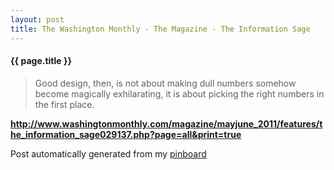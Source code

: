 ```yaml
---
layout: post
title: The Washington Monthly - The Magazine - The Information Sage
---
```


#### {{ page.title }}

> Good design, then, is not about making dull numbers somehow become magically exhilarating, it is about picking the right numbers in the first place.  

<strong><a href='http://www.washingtonmonthly.com/magazine/mayjune_2011/features/the_information_sage029137.php?page=all&print=true'>http://www.washingtonmonthly.com/magazine/mayjune_2011/features/the_information_sage029137.php?page=all&print=true</a></strong>

Post automatically generated from my <a href="http://pinboard.in/u:ndfine">pinboard</a>
